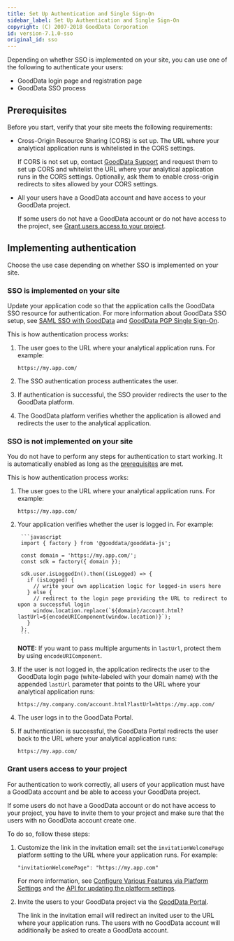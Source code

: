 ```yaml
---
title: Set Up Authentication and Single Sign-On
sidebar_label: Set Up Authentication and Single Sign-On
copyright: (C) 2007-2018 GoodData Corporation
id: version-7.1.0-sso
original_id: sso
---
```


Depending on whether SSO is implemented on your site, you can use one of the following to authenticate your users:
* GoodData login page and registration page
* GoodData SSO process

## Prerequisites
Before you start, verify that your site meets the following requirements:
* Cross-Origin Resource Sharing (CORS) is set up. The URL where your analytical application runs is whitelisted in the CORS settings.

    If CORS is not set up, contact [GoodData Support](https://support.gooddata.com/hc/en-us/requests/new?ticket_form_id=582387) and request them to set up CORS and whitelist the URL where your analytical application runs in the CORS settings. Optionally, ask them to enable cross-origin redirects to sites allowed by your CORS settings.
* All your users have a GoodData account and have access to your GoodData project.

    If some users do not have a GoodData account or do not have access to the project, see [Grant users access to your project](#Grant-users-access-to-your-project).

## Implementing authentication
Choose the use case depending on whether SSO is implemented on your site.

### SSO is implemented on your site
Update your application code so that the application calls the GoodData SSO resource for authentication. For more information about GoodData SSO setup, see [SAML SSO with GoodData](https://help.gooddata.com/display/doc/SAML+SSO+with+GoodData) and [GoodData PGP Single Sign-On](https://help.gooddata.com/display/doc/GoodData+PGP+Single+Sign-On).

This is how authentication process works:
1. The user goes to the URL where your analytical application runs. For example:

    `https://my.app.com/`
2. The SSO authentication process authenticates the user.
3. If authentication is successful, the SSO provider redirects the user to the GoodData platform.
4. The GoodData platform verifies whether the application is allowed and redirects the user to the analytical application.

### SSO is not implemented on your site
You do not have to perform any steps for authentication to start working. It is automatically enabled as long as the [prerequisites](#Prerequisites) are met.

This is how authentication process works:
1. The user goes to the URL where your analytical application runs. For example:

    `https://my.app.com/`
2. Your application verifies whether the user is logged in. For example:

        ```javascript
        import { factory } from '@gooddata/gooddata-js';

        const domain = 'https://my.app.com/';
        const sdk = factory({ domain });

        sdk.user.isLoggedIn().then((isLogged) => {
          if (isLogged) {
            // write your own application logic for logged-in users here
          } else {
            // redirect to the login page providing the URL to redirect to upon a successful login
            window.location.replace(`${domain}/account.html?lastUrl=${encodeURIComponent(window.location)}`);
          }
        };
        ```
      **NOTE:** If you want to pass multiple arguments in `lastUrl`, protect them by using `encodeURIComponent`.
3. If the user is not logged in, the application redirects the user to the GoodData login page (white-labeled with your domain name) with the appended `lastUrl` parameter that points to the URL where your analytical application runs:

    `https://my.company.com/account.html?lastUrl=https://my.app.com/`
4. The user logs in to the GoodData Portal.
5. If authentication is successful, the GoodData Portal redirects the user back to the URL where your analytical application runs:

    `https://my.app.com/`

### Grant users access to your project
For authentication to work correctly, all users of your application must have a GoodData account and be able to access your GoodData project.

If some users do not have a GoodData account or do not have access to your project, you have to invite them to your project and make sure that the users with no GoodData account create one.

To do so, follow these steps:
1. Customize the link in the invitation email: set the `invitationWelcomePage` platform setting to the URL where your application runs. For example:

    `"invitationWelcomePage": "https://my.app.com"`

    For more information, see [Configure Various Features via Platform Settings](https://help.gooddata.com/display/doc/Configure+Various+Features+via+Platform+Settings) and the [API for updating the platform settings](https://help.gooddata.com/display/doc/API+Reference#/reference/hierarchical-configuration).
2. Invite the users to your GoodData project via the [GoodData Portal](https://help.gooddata.com/display/doc/Managing+Users+in+Projects).

    The link in the invitation email will redirect an invited user to the URL where your application runs. The users with no GoodData account will additionally be asked to  create a GoodData account.
